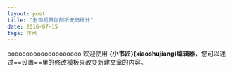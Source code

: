 ```yaml
---
layout: post
title: "老司机带你剖析无码统计"
date: 2016-07-15 
tags: 技术  
---
```


oooooooooooooooooooo
欢迎使用 **{小书匠}(xiaoshujiang)编辑器**，您可以通过==设置==里的修改模板来改变新建文章的内容。